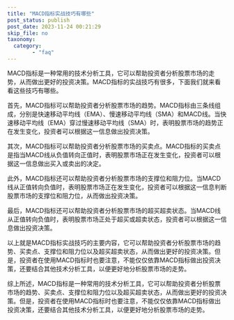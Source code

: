 ```yaml
---
title: "MACD指标实战技巧有哪些"
post_status: publish
post_date: 2023-11-24 00:21:29
skip_file: no
taxonomy:
  category:
        - "faq"
---
```


MACD指标是一种常用的技术分析工具，它可以帮助投资者分析股票市场的走势，从而做出更好的投资决策。MACD指标的实战技巧有很多，下面我们就来看看这些技巧有哪些。

首先，MACD指标可以帮助投资者分析股票市场的趋势。MACD指标由三条线组成，分别是快速移动平均线（EMA）、慢速移动平均线（SMA）和MACD线。当快速移动平均线（EMA）穿过慢速移动平均线（SMA）时，表明股票市场的趋势正在发生变化，投资者可以根据这一信息做出投资决策。

其次，MACD指标可以帮助投资者分析股票市场的买卖点。MACD指标的买卖点是指当MACD线从负值转向正值时，表明股票市场正在发生变化，投资者可以根据这一信息做出买入或卖出的决定。

此外，MACD指标还可以帮助投资者分析股票市场的支撑位和阻力位。当MACD线从正值转向负值时，表明股票市场正在发生变化，投资者可以根据这一信息判断股票市场的支撑位和阻力位，从而做出投资决策。

最后，MACD指标还可以帮助投资者分析股票市场的超买超卖状态。当MACD线从正值转向负值时，表明股票市场正处于超买或超卖状态，投资者可以根据这一信息做出投资决策。

以上就是MACD指标实战技巧的主要内容，它可以帮助投资者分析股票市场的趋势、买卖点、支撑位和阻力位以及超买超卖状态，从而做出更好的投资决策。但是，投资者在使用MACD指标时也要注意，不能仅仅依靠MACD指标做出投资决策，还要结合其他技术分析工具，以便更好地分析股票市场的走势。

综上所述，MACD指标是一种常用的技术分析工具，它可以帮助投资者分析股票市场的趋势、买卖点、支撑位和阻力位以及超买超卖状态，从而做出更好的投资决策。但是，投资者在使用MACD指标时也要注意，不能仅仅依靠MACD指标做出投资决策，还要结合其他技术分析工具，以便更好地分析股票市场的走势。

